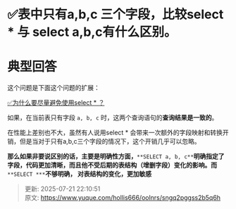 # ✅表中只有a,b,c 三个字段，比较select * 与 select a,b,c有什么区别。

# 典型回答


这个问题是下面这个问题的扩展：



[✅为什么要尽量避免使用select * ？](https://www.yuque.com/hollis666/oolnrs/wgmpg7gsqhbc9vmi)



如果，在当前表只有字段 `a, b, c` 时，这两个查询语句的**查询结果是一致的**。



在性能上差别也不大，虽然有人说用select * 会带来一次额外的字段映射和转换开销，但是当对于只有a,b,c三个字段的情况下，这个开销几乎可以忽略。



**那么如果非要说区别的话，主要是明确性方面，**`**SELECT a, b, c**`**明确指定了字段，代码更加清晰，而且他不受后期的表结构（增删字段）变化的影响。而**`**SELECT ***`**不够明确， 对表结构的变化，更加敏感**



> 更新: 2025-07-21 22:10:51  
> 原文: <https://www.yuque.com/hollis666/oolnrs/sngq2pggss2b5q6h>